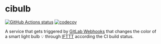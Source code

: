 # cibulb

[![GitHub Actions status](https://github.com/screendriver/cibulb/workflows/CI/badge.svg)](https://github.com/screendriver/cibulb/actions)
[![codecov](https://codecov.io/gh/screendriver/cibulb/branch/main/graph/badge.svg)](https://codecov.io/gh/screendriver/cibulb)

A service that gets triggered by [GitLab Webhooks](https://docs.gitlab.com/ee/user/project/integrations/webhooks.html) that changes the color of a smart light bulb 💡 through [IFTTT](https://ifttt.com) according the CI build status.
